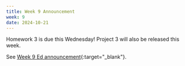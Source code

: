 ```yaml
---
title: Week 9 Announcement
week: 9
date: 2024-10-21
---
```


Homework 3 is due this Wednesday! Project 3 will also be released this week.

See [Week 9 Ed announcement](https://edstem.org/us/courses/63937/discussion/5543984){:target="\_blank"}.
